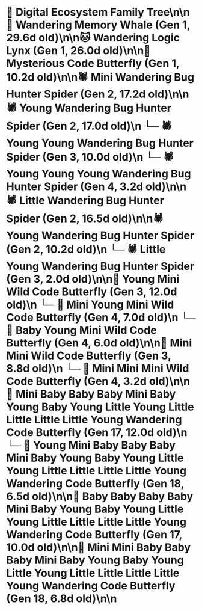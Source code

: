 # 🌳 Digital Ecosystem Family Tree\n\n🐋 Wandering Memory Whale (Gen 1, 29.6d old)\n\n🐱 Wandering Logic Lynx (Gen 1, 26.0d old)\n\n🦋 Mysterious Code Butterfly (Gen 1, 10.2d old)\n\n🕷️ Mini Wandering Bug Hunter Spider (Gen 2, 17.2d old)\n\n🕷️ Young Wandering Bug Hunter Spider (Gen 2, 17.0d old)\n  └─ 🕷️ Young Young Wandering Bug Hunter Spider (Gen 3, 10.0d old)\n    └─ 🕷️ Young Young Young Wandering Bug Hunter Spider (Gen 4, 3.2d old)\n\n🕷️ Little Wandering Bug Hunter Spider (Gen 2, 16.5d old)\n\n🕷️ Young Wandering Bug Hunter Spider (Gen 2, 10.2d old)\n  └─ 🕷️ Little Young Wandering Bug Hunter Spider (Gen 3, 2.0d old)\n\n🦋 Young Mini Wild Code Butterfly (Gen 3, 12.0d old)\n  └─ 🦋 Mini Young Mini Wild Code Butterfly (Gen 4, 7.0d old)\n  └─ 🦋 Baby Young Mini Wild Code Butterfly (Gen 4, 6.0d old)\n\n🦋 Mini Mini Wild Code Butterfly (Gen 3, 8.8d old)\n  └─ 🦋 Mini Mini Mini Wild Code Butterfly (Gen 4, 3.2d old)\n\n🦋 Mini Baby Baby Baby Mini Baby Young Baby Young Little Young Little Little Little Little Young Wandering Code Butterfly (Gen 17, 12.0d old)\n  └─ 🦋 Young Mini Baby Baby Baby Mini Baby Young Baby Young Little Young Little Little Little Little Young Wandering Code Butterfly (Gen 18, 6.5d old)\n\n🦋 Baby Baby Baby Baby Mini Baby Young Baby Young Little Young Little Little Little Little Young Wandering Code Butterfly (Gen 17, 10.0d old)\n\n🦋 Mini Mini Baby Baby Baby Mini Baby Young Baby Young Little Young Little Little Little Little Young Wandering Code Butterfly (Gen 18, 6.8d old)\n\n